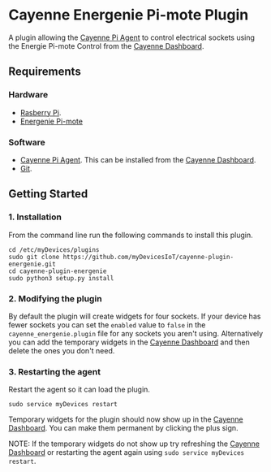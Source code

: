# Cayenne Energenie Pi-mote Plugin
A plugin allowing the [Cayenne Pi Agent](https://github.com/myDevicesIoT/Cayenne-Agent) to control electrical sockets using the Energie Pi-mote Control from the [Cayenne Dashboard](https://cayenne.mydevices.com).

## Requirements
### Hardware
* [Rasberry Pi](https://www.raspberrypi.org).
* [Energenie Pi-mote](https://energenie4u.co.uk/catalogue/category/Raspberry-Pi-Accessories)

### Software
* [Cayenne Pi Agent](https://github.com/myDevicesIoT/Cayenne-Agent). This can be installed from the [Cayenne Dashboard](https://cayenne.mydevices.com).
* [Git](https://git-scm.com/).

## Getting Started
### 1. Installation

   From the command line run the following commands to install this plugin.
   ```
   cd /etc/myDevices/plugins
   sudo git clone https://github.com/myDevicesIoT/cayenne-plugin-energenie.git
   cd cayenne-plugin-energenie
   sudo python3 setup.py install
   ```

### 2. Modifying the plugin 

   By default the plugin will create widgets for four sockets. If your device has fewer sockets you can set the `enabled` value to `false` in the `cayenne_energenie.plugin` file for any sockets you aren't using. Alternatively you can add the temporary widgets in the [Cayenne Dashboard](https://cayenne.mydevices.com) and then delete the ones you don't need.

### 3. Restarting the agent

   Restart the agent so it can load the plugin.
   ```
   sudo service myDevices restart
   ```
   Temporary widgets for the plugin should now show up in the [Cayenne Dashboard](https://cayenne.mydevices.com). You can make them permanent by clicking the plus sign.

   NOTE: If the temporary widgets do not show up try refreshing the [Cayenne Dashboard](https://cayenne.mydevices.com) or restarting the agent again using `sudo service myDevices restart`.